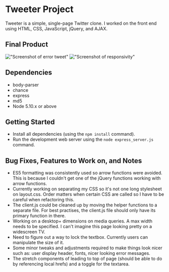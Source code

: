 # Tweeter Project

Tweeter is a simple, single-page Twitter clone. I worked on the front end using HTML, CSS, JavaScript, jQuery, and AJAX.

## Final Product

!["Screenshot of error tweet"](https://github.com/tazmanraz/tinyapp/blob/master/docs/pic1.PNG)
!["Screenshot of responsivity"](https://github.com/tazmanraz/tinyapp/blob/master/docs/pic2.PNG)

## Dependencies

- body-parser
- chance
- express
- md5
- Node 5.10.x or above

## Getting Started

- Install all dependencies (using the `npm install` command).
- Run the development web server using the `node express_server.js` command.

## Bug Fixes, Features to Work on, and Notes

- ES5 formatting was consistently used so arrow functions were avoided. This is because I couldn't get one of the jQuery functions working with arrow functions.
- Currently working on separating my CSS so it's not one long stylesheet on layout.css. Order matters when certain CSS are called so I have to be careful when refactoring this.
- The client.js could be cleaned up by moving the helper functions to a separate file. For best practises, the client.js file should only have its primary function in there.
- Working on a desktop+ dimensions on media queries. A max width needs to be specified. I can't imagine this page looking pretty on a widescreen TV.
- Need to figure out a way to lock the textbox. Currently users can manipulate the size of it.
- Some minor tweaks and adjustments required to make things look nicer such as: user display header, fonts, nicer looking error messages.
- The stretch components of leading to top of page (should be able to do by referencing local hrefs) and a toggle for the textarea.

